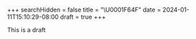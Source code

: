 +++
searchHidden = false
title = "\U0001F64F"
date = 2024-01-11T15:10:29-08:00
draft = true
+++

This is a draft